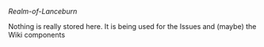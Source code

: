 *Realm-of-Lanceburn*

Nothing is really stored here. It is being used for the Issues and (maybe) the Wiki components
